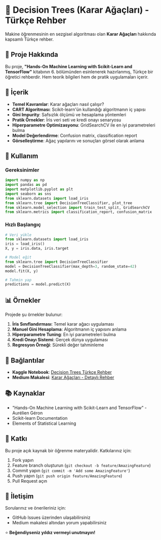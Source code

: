 # 🌳 Decision Trees (Karar Ağaçları) - Türkçe Rehber

Makine öğrenmesinin en sezgisel algoritması olan **Karar Ağaçları** hakkında kapsamlı Türkçe rehber.

## 📖 Proje Hakkında

Bu proje, **"Hands-On Machine Learning with Scikit-Learn and TensorFlow"** kitabının 6. bölümünden esinlenerek hazırlanmış, Türkçe bir öğretici rehberdir. Hem teorik bilgileri hem de pratik uygulamaları içerir.

## 🎯 İçerik

- **Temel Kavramlar**: Karar ağaçları nasıl çalışır?
- **CART Algoritması**: Scikit-learn'ün kullandığı algoritmanın iç yapısı
- **Gini Impurity**: Safsızlık ölçümü ve hesaplama yöntemleri
- **Pratik Örnekler**: İris veri seti ve kredi onayı senaryosu
- **Hiperparametre Optimizasyonu**: GridSearchCV ile en iyi parametreleri bulma
- **Model Değerlendirme**: Confusion matrix, classification report
- **Görselleştirme**: Ağaç yapılarını ve sonuçları görsel olarak anlama

## 🚀 Kullanım

### Gereksinimler
```python
import numpy as np
import pandas as pd
import matplotlib.pyplot as plt
import seaborn as sns
from sklearn.datasets import load_iris
from sklearn.tree import DecisionTreeClassifier, plot_tree
from sklearn.model_selection import train_test_split, GridSearchCV
from sklearn.metrics import classification_report, confusion_matrix
```

### Hızlı Başlangıç
```python
# Veri yükle
from sklearn.datasets import load_iris
iris = load_iris()
X, y = iris.data, iris.target

# Model eğit
from sklearn.tree import DecisionTreeClassifier
model = DecisionTreeClassifier(max_depth=3, random_state=42)
model.fit(X, y)

# Tahmin yap
predictions = model.predict(X)
```

## 📊 Örnekler

Projede şu örnekler bulunur:

1. **İris Sınıflandırması**: Temel karar ağacı uygulaması
2. **Manuel Gini Hesaplama**: Algoritmanın iç yapısını anlama
3. **Hiperparametre Tuning**: En iyi parametreleri bulma
4. **Kredi Onayı Sistemi**: Gerçek dünya uygulaması
5. **Regresyon Örneği**: Sürekli değer tahminleme

## 🔗 Bağlantılar

- **Kaggle Notebook**: [Decision Trees Türkçe Rehber](https://www.kaggle.com/code/mustafaatakanyucel/karar-agaclari-decision-trees/notebook)
- **Medium Makalesi**: [Karar Ağaçları - Detaylı Rehber]((https://mustafaatakanyucel.medium.com/hands-on-ml-türkçe-öğrenim-notları-7-056ad61ff1e0))

## 📚 Kaynaklar

- "Hands-On Machine Learning with Scikit-Learn and TensorFlow" - Aurélien Géron
- Scikit-learn Documentation
- Elements of Statistical Learning

## 🤝 Katkı

Bu proje açık kaynak bir öğrenme materyalidir. Katkılarınız için:

1. Fork yapın
2. Feature branch oluşturun (`git checkout -b feature/AmazingFeature`)
3. Commit yapın (`git commit -m 'Add some AmazingFeature'`)
4. Push yapın (`git push origin feature/AmazingFeature`)
5. Pull Request açın

## 📧 İletişim

Sorularınız ve önerileriniz için:
- GitHub Issues üzerinden ulaşabilirsiniz
- Medium makalesi altından yorum yapabilirsiniz


⭐ **Beğendiyseniz yıldız vermeyi unutmayın!**

